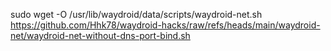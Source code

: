 sudo wget -O /usr/lib/waydroid/data/scripts/waydroid-net.sh https://github.com/Hhk78/waydroid-hacks/raw/refs/heads/main/waydroid-net/waydroid-net-without-dns-port-bind.sh
